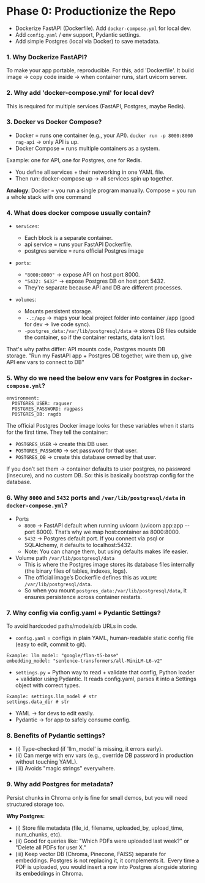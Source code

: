 # Phase 0: Productionize the Repo

- Dockerize FastAPI (Dockerfile). Add `docker-compose.yml` for local dev.
- Add `config.yaml` / env support, Pydantic settings.
- Add simple Postgres (local via Docker) to save metadata.

### 1. Why Dockerize FastAPI?
To make your app portable, reproducible. For this, add 'Dockerfile'. It build image → copy code inside → when container runs, start uvicorn server.

### 2. Why add 'docker-compose.yml' for local dev?
This is required for multiple services (FastAPI, Postgres, maybe Redis).

### 3. Docker vs Docker Compose?
- Docker = runs one container (e.g., your API). `docker run -p 8000:8000 rag-api` → only API is up.
- Docker Compose = runs multiple containers as a system.

Example: one for API, one for Postgres, one for Redis.
- You define all services + their networking in one YAML file.
- Then run: docker-compose up → all services spin up together.

**Analogy**:
Docker = you run a single program manually.
Compose = you run a whole stack with one command

### 4. What does docker compose usually contain?

- `services`:
  - Each block is a separate container.
  - api service = runs your FastAPI Dockerfile.
  - postgres service = runs official Postgres image

- `ports`:
  - `"8000:8000"` → expose API on host port 8000.
  - `"5432: 5432"`  → expose Postgres DB on host port 5432.
  - They're separate because API and DB are different processes. 

- `volumes`:
  - Mounts persistent storage.
  -  `-.:/app` → maps your local project folder into container /app (good for dev → live code sync).
  -  `-postgres_data:/var/lib/postgresql/data` → stores DB files outside the container, so if the container restarts, data isn't lost.

That's why paths differ: API mounts code, Postgres mounts DB storage. "Run my FastAPI app + Postgres DB together, wire them up, give API env vars to connect to DB"

### 5. Why do we need the below env vars for Postgres in `docker-compose.yml`?
```
environment:
  POSTGRES_USER: raguser
  POSTGRES_PASSWORD: ragpass
  POSTGRES_DB: ragdb
```
The official Postgres Docker image looks for these variables when it starts for the first time. They tell the container:
- `POSTGRES_USER` → create this DB user.
- `POSTGRES_PASSWORD` → set password for that user.
- `POSTGRES_DB` → create this database owned by that user.

If you don’t set them → container defaults to user postgres, no password (insecure), and no custom DB. So: this is basically bootstrap config for the database.

### 6. Why `8000` and `5432` ports and `/var/lib/postgresql/data` in `docker-compose.yml`?
- Ports
  - `8000` → FastAPI default when running uvicorn (uvicorn app:app --port 8000). That’s why we map host:container as 8000:8000.
  - `5432` → Postgres default port. If you connect via psql or SQLAlchemy, it defaults to localhost:5432.
  - Note: You can change them, but using defaults makes life easier.
- Volume path `/var/lib/postgresql/data`
  - This is where the Postgres image stores its database files internally (the binary files of tables, indexes, logs).
  - The official image’s Dockerfile defines this as `VOLUME /var/lib/postgresql/data`.
  - So when you mount `postgres_data:/var/lib/postgresql/data`, it ensures persistence across container restarts.
    
### 7. Why config via config.yaml + Pydantic Settings?
To avoid hardcoded paths/models/db URLs in code. 

- `config.yaml` = configs in plain YAML, human-readable static config file (easy to edit, commit to git).
```
Example: llm_model: "google/flan-t5-base"
embedding_model: "sentence-transformers/all-MiniLM-L6-v2"
```
- `settings.py` = Python way to read + validate that config, Python loader + validator using Pydantic. It reads config.yaml, parses it into a Settings object with correct types.
```
Example: settings.llm_model # str
settings.data_dir # str
```
- YAML → for devs to edit easily.
- Pydantic → for app to safely consume config.

### 8. Benefits of Pydantic settings?
- (i) Type-checked (if 'llm_model' is missing, it errors early).
- (ii) Can merge with env vars (e.g., override DB password in production without touching YAML).
- (iii) Avoids "magic strings" everywhere.

### 9. Why add Postgres for metadata?
Persist chunks in Chroma only is fine for small demos, but you will need structured storage too.

**Why Postgres:**
- (i) Store file metadata (file_id, filename, uploaded_by, upload_time, num_chunks, etc).
- (ii) Good for queries like: "Which PDFs were uploaded last week?" or "Delete all PDFs for user X."
- (iii) Keep vector DB (Chroma, Pinecone, FAISS) separate for embeddings. Postgres is not replacing it, it complements it. 
Every time a PDF is uploaded, you would insert a row into Postgres alongside storing its embeddings in Chroma.
